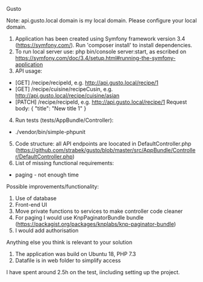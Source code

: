 Gusto

Note: api.gusto.local domain is my local domain. Please configure your local domain.

1. Application has been created using Symfony framework version 3.4 (https://symfony.com/). Run 'composer install' to install dependencies.
2. To run local server use: php bin/console server:start, as escribed on https://symfony.com/doc/3.4/setup.html#running-the-symfony-application
3. API usage:

- [GET] /recipe/recipeId, e.g. http://api.gusto.local/recipe/1
- [GET] /recipe/cuisine/recipeCusin, e.g. http://api.gusto.local/recipe/cuisine/asian
- [PATCH] /recipe/recipeId, e.g. http://api.gusto.local/recipe/1
  Request body:
  {
  "title": "New title 1"
  }

4. Run tests (tests/AppBundle/Controller):

- ./vendor/bin/simple-phpunit

5. Code structure: all API endpoints are loocated in DefaultController.php (https://github.com/strabek/gusto/blob/master/src/AppBundle/Controller/DefaultController.php)
6. List of missing functional requirements:

- paging - not enough time

Possible improvements/functionality:

1. Use of database
2. Front-end UI
3. Move private functions to services to make controller code cleaner
4. For paging I would use KnpPaginatorBundle bundle (https://packagist.org/packages/knplabs/knp-paginator-bundle)
5. I would add authorisation

Anything else you think is relevant to your solution

1. The application was build on Ubuntu 18, PHP 7.3
2. Datafile is in web folder to simplify access

I have spent around 2.5h on the test, iincluding setting up the project.
